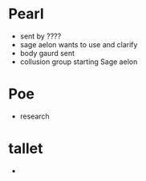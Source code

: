  # Pearl 
 - sent by ????
 - sage aelon wants to use and clarify 
 - body gaurd sent 
 - collusion group starting 
Sage aelon 

 # Poe 
 - research

 # tallet 
 - 


